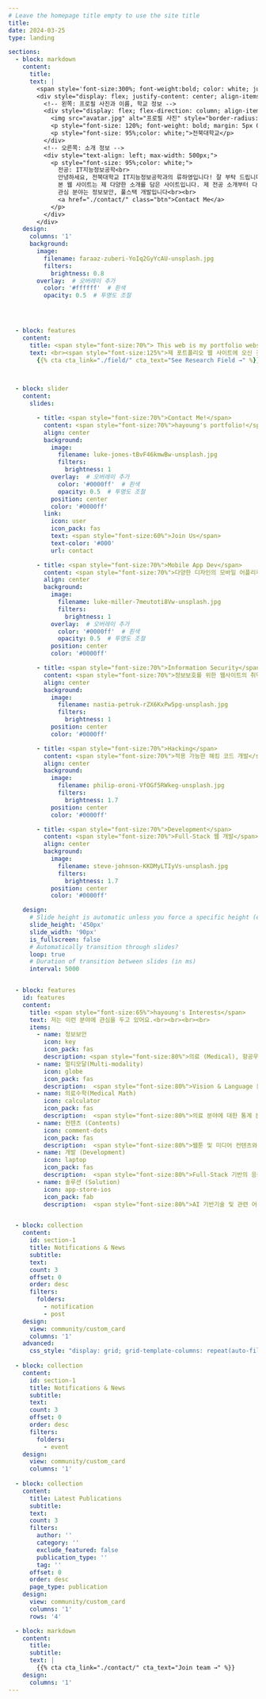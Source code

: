 ```yaml
---
# Leave the homepage title empty to use the site title
title:
date: 2024-03-25
type: landing

sections:
  - block: markdown
    content:
      title:
      text: |
        <span style='font-size:300%; font-weight:bold; color: white; justify-content: center; align-items: center;'>About Me</span>
        <div style="display: flex; justify-content: center; align-items: center; gap: 50px;">
          <!-- 왼쪽: 프로필 사진과 이름, 학교 정보 -->
          <div style="display: flex; flex-direction: column; align-items: center;">
            <img src="avatar.jpg" alt="프로필 사진" style="border-radius: 100%; width: 200px; height: 200px; object-fit: cover; margin-bottom: 10px;">
            <p style="font-size: 120%; font-weight: bold; margin: 5px 0;color: white;">류하영</p>
            <p style="font-size: 95%;color: white;">전북대학교</p>
          </div>
          <!-- 오른쪽: 소개 정보 -->
          <div style="text-align: left; max-width: 500px;">
            <p style="font-size: 95%;color: white;">
              전공: IT지능정보공학<br>
              안녕하세요, 전북대학교 IT지능정보공학과의 류하영입니다! 잘 부탁 드립니다<br>
              본 웹 사이트는 제 다양한 소개를 담은 사이트입니다. 제 전공 소개부터 다양한 제 관심사와 공부 분야에 대해서 이야기해 드립니다<br>
              관심 분야는 정보보안, 풀스택 개발입니다<br><br>
              <a href="./contact/" class="btn">Contact Me</a>
            </p>
          </div>
        </div>
    design:
      columns: '1'
      background:
        image:
          filename: faraaz-zuberi-YoIq2GyYcAU-unsplash.jpg
          filters:
            brightness: 0.8
        overlay:  # 오버레이 추가
          color: '#ffffff'  # 흰색
          opacity: 0.5  # 투명도 조절




  - block: features
    content:
      title: <span style="font-size:70%"> This web is my portfolio website </span>
      text: <br><span style="font-size:125%">제 포트폴리오 웹 사이트에 오신 것을 환영합니다!.</span> <br><br>
        {{% cta cta_link="./field/" cta_text="See Research Field →" %}}
      


  - block: slider
    content:
      slides:

        - title: <span style="font-size:70%">Contact Me!</span>
          content: <span style="font-size:70%">hayoung's portfolio!</span>
          align: center
          background:
            image:
              filename: luke-jones-tBvF46kmwBw-unsplash.jpg
              filters:
                brightness: 1
            overlay:  # 오버레이 추가
              color: '#0000ff'  # 흰색
              opacity: 0.5  # 투명도 조절
            position: center
            color: '#0000ff'
          link:
            icon: user
            icon_pack: fas
            text: <span style="font-size:60%">Join Us</span>
            text-color: '#000'
            url: contact

        - title: <span style="font-size:70%">Mobile App Dev</span>
          content: <span style="font-size:70%">다양한 디자인의 모바일 어플리케이션 제작<span style="font-size:70%">
          align: center
          background:
            image:
              filename: luke-miller-7meutoti8Vw-unsplash.jpg
              filters:
                brightness: 1
            overlay:  # 오버레이 추가
              color: '#0000ff'  # 흰색
              opacity: 0.5  # 투명도 조절
            position: center
            color: '#0000ff'

        - title: <span style="font-size:70%">Information Security</span>
          content: <span style="font-size:70%">정보보호를 위한 웹사이트의 취약점 진단</span>
          align: center
          background:
            image:
              filename: nastia-petruk-rZX6KxPw5pg-unsplash.jpg
              filters:
                brightness: 1
            position: center
            color: '#0000ff'

        - title: <span style="font-size:70%">Hacking</span>
          content: <span style="font-size:70%">적용 가능한 해킹 코드 개발</span>
          align: center
          background:
            image:
              filename: philip-oroni-VfOGf5RWkeg-unsplash.jpg
              filters:
                brightness: 1.7
            position: center
            color: '#0000ff'

        - title: <span style="font-size:70%">Development</span>
          content: <span style="font-size:70%">Full-Stack 웹 개발</span>
          align: center
          background:
            image:
              filename: steve-johnson-KKDMyLTIyVs-unsplash.jpg
              filters:
                brightness: 1.7
            position: center
            color: '#0000ff'

    design:
      # Slide height is automatic unless you force a specific height (e.g. '400px')
      slide_height: '450px'
      slide_width: '90px'
      is_fullscreen: false
      # Automatically transition through slides?
      loop: true
      # Duration of transition between slides (in ms)
      interval: 5000


  - block: features
    id: features
    content:
      title: <span style="font-size:65%">hayoung's Interests</span>
      text: 저는 이런 분야에 관심을 두고 있어요.<br><br><br><br>
      items:
        - name: 정보보안
          icon: key
          icon_pack: fas
          description: <span style="font-size:80%">의료 (Medical), 항공우주 (Aerospace), 컨텐츠 (Contents) 등 다양한 특성화 분야에 적응형 AI 기술 적용.</span><br><br>
        - name: 멀티모달(Multi-modality)
          icon: globe
          icon_pack: fas
          description:  <span style="font-size:80%">Vision & Language 분야의 기반 AI 기술 개발 및 관련 응용 어플리케이션에 기술 적용.</span><br><br>
        - name: 의료수학(Medical Math)
          icon: calculator
          icon_pack: fas
          description:  <span style="font-size:80%">의료 분야에 대한 통계 분석 수행 및 의료 질병에 대한 수학적인 모델링 관련 연구 수행.</span><br><br>
        - name: 컨텐츠 (Contents)
          icon: comment-dots
          icon_pack: fas
          description:  <span style="font-size:80%">웹툰 및 미디어 컨텐츠와 관련된 AI 기반 기술 개발 및 고도화.</span><br><br>
        - name: 개발 (Development)
          icon: laptop
          icon_pack: fas
          description:  <span style="font-size:80%">Full-Stack 기반의 응용 어플리케이션 개발.</span><br><br>
        - name: 솔루션 (Solution)
          icon: app-store-ios
          icon_pack: fab
          description:  <span style="font-size:80%">AI 기반기술 및 관련 어플리케이션에 적용을 통한 통합 솔루션 개발!</span><br><br>


  - block: collection
    content:
      id: section-1
      title: Notifications & News
      subtitle:
      text:
      count: 3
      offset: 0
      order: desc
      filters:
        folders:
          - notification
          - post
    design:
      view: community/custom_card
      columns: '1'
    advanced:
      css_style: "display: grid; grid-template-columns: repeat(auto-fill, minmax(300px, 1fr)); gap: 20px;"
      
  - block: collection
    content:
      id: section-1
      title: Notifications & News
      subtitle:
      text:
      count: 3
      offset: 0
      order: desc
      filters:
        folders:
          - event
    design:
      view: community/custom_card
      columns: '1'
      
  - block: collection
    content:
      title: Latest Publications
      subtitle:
      text:
      count: 3
      filters:
        author: ''
        category: ''
        exclude_featured: false
        publication_type: ''
        tag: ''
      offset: 0
      order: desc
      page_type: publication
    design:
      view: community/custom_card
      columns: '1'
      rows: '4'

  - block: markdown
    content:
      title:
      subtitle:
      text: |
        {{% cta cta_link="./contact/" cta_text="Join team →" %}}
    design:
      columns: '1'
---
```

